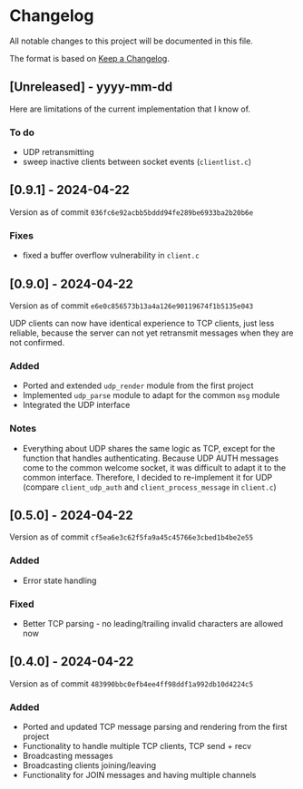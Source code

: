# Changelog

All notable changes to this project will be documented in this file.

The format is based on
[Keep a Changelog](https://keepachangelog.com/en/1.1.0/).

## [Unreleased] - yyyy-mm-dd

Here are limitations of the current implementation that I know of.

### To do

- UDP retransmitting
- sweep inactive clients between socket events (`clientlist.c`)

## [0.9.1] - 2024-04-22

Version as of commit `036fc6e92acbb5bddd94fe289be6933ba2b20b6e`

### Fixes

- fixed a buffer overflow vulnerability in `client.c`

## [0.9.0] - 2024-04-22

Version as of commit `e6e0c856573b13a4a126e90119674f1b5135e043`

UDP clients can now have identical experience
to TCP clients, just less reliable, because the server can not yet
retransmit messages when they are not confirmed.

### Added

- Ported and extended `udp_render` module from the first project
- Implemented `udp_parse` module to adapt for the common `msg` module
- Integrated the UDP interface

### Notes
- Everything about UDP shares the same logic as TCP, except for the function
that handles authenticating. Because UDP AUTH messages come to the common
welcome socket, it was difficult to adapt it to the common interface.
Therefore, I decided to re-implement it for UDP (compare `client_udp_auth`
and `client_process_message` in `client.c`)



## [0.5.0] - 2024-04-22

Version as of commit `cf5ea6e3c62f5fa9a45c45766e3cbed1b4be2e55`

### Added

- Error state handling

### Fixed

- Better TCP parsing - no leading/trailing invalid characters are allowed
now

## [0.4.0] - 2024-04-22

Version as of commit `483990bbc0efb4ee4ff98ddf1a992db10d4224c5`

### Added

- Ported and updated TCP message parsing and rendering from the first project
- Functionality to handle multiple TCP clients, TCP send + recv
- Broadcasting messages
- Broadcasting clients joining/leaving
- Functionality for JOIN messages and having multiple channels
